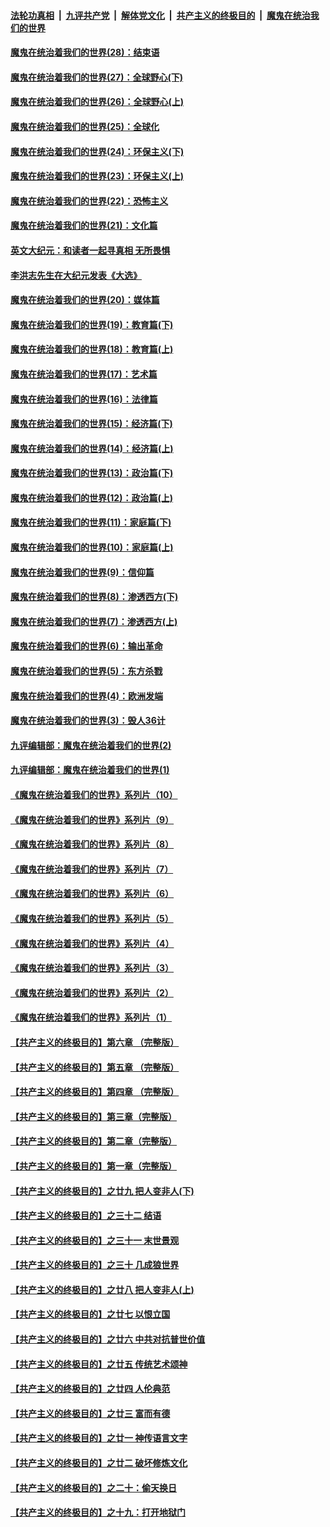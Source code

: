 

####  [法轮功真相](../../../../basic/blob/master/README.md?t=04120802) &nbsp;|&nbsp; [九评共产党](../../../../9ping.md/blob/master/README.md?t=04120802) &nbsp;|&nbsp; [解体党文化](../../../../jtdwh.md/blob/master/README.md?t=04120802)  &nbsp;|&nbsp; [共产主义的终极目的](../../../../gczydzjmd.md/blob/master/README.md?t=04120802) &nbsp;|&nbsp; [魔鬼在统治我们的世界](../../../../mgztzwmdsj.md/blob/master/README.md?t=04120802) 

#### [魔鬼在统治着我们的世界(28)：结束语](../pages/nsc422/n10936246.md?t=04120802) 

#### [魔鬼在统治着我们的世界(27)：全球野心(下)](../pages/nsc422/n10928319.md?t=04120802) 

#### [魔鬼在统治着我们的世界(26)：全球野心(上)](../pages/nsc422/n10900318.md?t=04120802) 

#### [魔鬼在统治着我们的世界(25)：全球化](../pages/nsc422/n10788205.md?t=04120802) 

#### [魔鬼在统治着我们的世界(24)：环保主义(下)](../pages/nsc422/n10695307.md?t=04120802) 

#### [魔鬼在统治着我们的世界(23)：环保主义(上)](../pages/nsc422/n10688613.md?t=04120802) 

#### [魔鬼在统治着我们的世界(22)：恐怖主义](../pages/nsc422/n10614727.md?t=04120802) 

#### [魔鬼在统治着我们的世界(21)：文化篇](../pages/nsc422/n10597706.md?t=04120802) 

#### [英文大纪元：和读者一起寻真相 无所畏惧](../pages/nsc422/n12542027.md?t=04120802) 

#### [李洪志先生在大纪元发表《大选》](../pages/nsc422/n12534746.md?t=04120802) 

#### [魔鬼在统治着我们的世界(20)：媒体篇](../pages/nsc422/n10586579.md?t=04120802) 

#### [魔鬼在统治着我们的世界(19)：教育篇(下)](../pages/nsc422/n10564808.md?t=04120802) 

#### [魔鬼在统治着我们的世界(18)：教育篇(上)](../pages/nsc422/n10526970.md?t=04120802) 

#### [魔鬼在统治着我们的世界(17)：艺术篇](../pages/nsc422/n10499093.md?t=04120802) 

#### [魔鬼在统治着我们的世界(16)：法律篇](../pages/nsc422/n10485969.md?t=04120802) 

#### [魔鬼在统治着我们的世界(15)：经济篇(下)](../pages/nsc422/n10469975.md?t=04120802) 

#### [魔鬼在统治着我们的世界(14)：经济篇(上)](../pages/nsc422/n10457370.md?t=04120802) 

#### [魔鬼在统治着我们的世界(13)：政治篇(下)](../pages/nsc422/n10448270.md?t=04120802) 

#### [魔鬼在统治着我们的世界(12)：政治篇(上)](../pages/nsc422/n10444576.md?t=04120802) 

#### [魔鬼在统治着我们的世界(11)：家庭篇(下)](../pages/nsc422/n10440961.md?t=04120802) 

#### [魔鬼在统治着我们的世界(10)：家庭篇(上)](../pages/nsc422/n10435448.md?t=04120802) 

#### [魔鬼在统治着我们的世界(9)：信仰篇](../pages/nsc422/n10432159.md?t=04120802) 

#### [魔鬼在统治着我们的世界(8)：渗透西方(下)](../pages/nsc422/n10429603.md?t=04120802) 

#### [魔鬼在统治着我们的世界(7)：渗透西方(上)](../pages/nsc422/n10426013.md?t=04120802) 

#### [魔鬼在统治着我们的世界(6)：输出革命](../pages/nsc422/n10421536.md?t=04120802) 

#### [魔鬼在统治着我们的世界(5)：东方杀戮](../pages/nsc422/n10417707.md?t=04120802) 

#### [魔鬼在统治着我们的世界(4)：欧洲发端](../pages/nsc422/n10414890.md?t=04120802) 

#### [魔鬼在统治着我们的世界(3)：毁人36计](../pages/nsc422/n10411583.md?t=04120802) 

#### [九评编辑部：魔鬼在统治着我们的世界(2)](../pages/nsc422/n10410036.md?t=04120802) 

#### [九评编辑部：魔鬼在统治着我们的世界(1)](../pages/nsc422/n10406825.md?t=04120802) 

#### [《魔鬼在统治着我们的世界》系列片（10）](../pages/nsc422/n12292670.md?t=04120802) 

#### [《魔鬼在统治着我们的世界》系列片（9）](../pages/nsc422/n12290859.md?t=04120802) 

#### [《魔鬼在统治着我们的世界》系列片（8）](../pages/nsc422/n12287445.md?t=04120802) 

#### [《魔鬼在统治着我们的世界》系列片（7）](../pages/nsc422/n12283425.md?t=04120802) 

#### [《魔鬼在统治着我们的世界》系列片（6）](../pages/nsc422/n12282314.md?t=04120802) 

#### [《魔鬼在统治着我们的世界》系列片（5）](../pages/nsc422/n12281419.md?t=04120802) 

#### [《魔鬼在统治着我们的世界》系列片（4）](../pages/nsc422/n12274024.md?t=04120802) 

#### [《魔鬼在统治着我们的世界》系列片（3）](../pages/nsc422/n12271322.md?t=04120802) 

#### [《魔鬼在统治着我们的世界》系列片（2）](../pages/nsc422/n12269049.md?t=04120802) 

#### [《魔鬼在统治着我们的世界》系列片（1）](../pages/nsc422/n12267575.md?t=04120802) 

#### [【共产主义的终极目的】第六章 （完整版）](../pages/nsc422/n11428913.md?t=04120802) 

#### [【共产主义的终极目的】第五章 （完整版）](../pages/nsc422/n11428912.md?t=04120802) 

#### [【共产主义的终极目的】第四章 （完整版）](../pages/nsc422/n11428907.md?t=04120802) 

#### [【共产主义的终极目的】第三章（完整版）](../pages/nsc422/n11428848.md?t=04120802) 

#### [【共产主义的终极目的】第二章（完整版）](../pages/nsc422/n11428831.md?t=04120802) 

#### [【共产主义的终极目的】第一章（完整版）](../pages/nsc422/n11417651.md?t=04120802) 

#### [【共产主义的终极目的】之廿九 把人变非人(下)](../pages/nsc422/n11344140.md?t=04120802) 

#### [【共产主义的终极目的】之三十二 结语](../pages/nsc422/n11360535.md?t=04120802) 

#### [【共产主义的终极目的】之三十一 末世景观](../pages/nsc422/n11351129.md?t=04120802) 

#### [【共产主义的终极目的】之三十 几成狼世界](../pages/nsc422/n11348280.md?t=04120802) 

#### [【共产主义的终极目的】之廿八 把人变非人(上)](../pages/nsc422/n11340492.md?t=04120802) 

#### [【共产主义的终极目的】之廿七 以恨立国](../pages/nsc422/n11336944.md?t=04120802) 

#### [【共产主义的终极目的】之廿六 中共对抗普世价值](../pages/nsc422/n11324785.md?t=04120802) 

#### [【共产主义的终极目的】之廿五 传统艺术颂神](../pages/nsc422/n11296396.md?t=04120802) 

#### [【共产主义的终极目的】之廿四 人伦典范](../pages/nsc422/n11296397.md?t=04120802) 

#### [【共产主义的终极目的】之廿三 富而有德](../pages/nsc422/n11283598.md?t=04120802) 

#### [【共产主义的终极目的】之廿一 神传语言文字](../pages/nsc422/n11263265.md?t=04120802) 

#### [【共产主义的终极目的】之廿二 破坏修炼文化](../pages/nsc422/n11245728.md?t=04120802) 

#### [【共产主义的终极目的】之二十：偷天换日](../pages/nsc422/n11238846.md?t=04120802) 

#### [【共产主义的终极目的】之十九：打开地狱门](../pages/nsc422/n11206376.md?t=04120802) 


